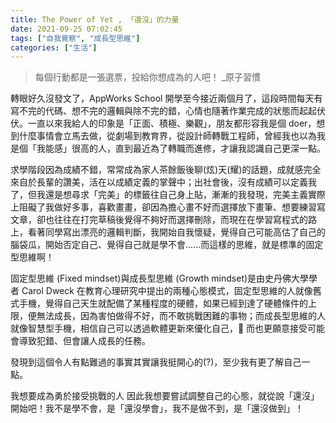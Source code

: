 ```yaml
---
title: The Power of Yet , 「還沒」的力量
date: 2021-09-25 07:02:45
tags: ["自我覺察", "成長型思維"]
categories: ["生活"]
---
```


> 每個行動都是一張選票，投給你想成為的人吧！ \_原子習慣

轉眼好久沒發文了，AppWorks School 開學至今接近兩個月了，這段時間每天有寫不完的代碼、想不完的邏輯與除不完的錯，心情也隨著作業完成的狀態而起起伏伏。一直以來我給人的印象是「正面、積極、樂觀」，朋友都形容我是個 doer，想到什麼事情會立馬去做，從劇場到教育界，從設計師轉戰工程師，曾經我也以為我是個「我能感」很高的人，直到最近為了轉職而進修，才讓我認識自己更深一點。

求學階段因為成績不錯，常常成為家人茶餘飯後聊(炫)天(耀)的話題，成就感完全來自於長輩的讚美，活在以成績定義的掌聲中；出社會後，沒有成績可以定義我了，但我還是想尋求「完美」的標籤往自己身上貼，漸漸的我發現，完美主義實際上阻礙了我做好多事，喜歡畫畫，卻因為擔心畫不好而選擇放下畫筆、想要練習寫文章，卻也往往在打完草稿後覺得不夠好而選擇刪除，而現在在學習寫程式的路上，看著同學寫出漂亮的邏輯判斷，我開始自我懷疑，覺得自己可能高估了自己的腦袋瓜，開始否定自己、覺得自己就是學不會......而這樣的思維，就是標準的固定型思維啊！

固定型思維 (Fixed mindset)與成長型思維 (Growth mindset)是由史丹佛大學學者 Carol Dweck 在教育心理研究中提出的兩種心態模式，固定型思維的人就像舊式手機，覺得自己天生就配備了某種程度的硬體，如果已經到達了硬體條件的上限，便無法成長，因為害怕做得不好，而不敢挑戰困難的事物；而成長型思維的人就像智慧型手機，相信自己可以透過軟體更新來優化自己， 而也更願意接受可能會導致犯錯、但會讓人成長的任務。

發現到這個令人有點難過的事實其實讓我挺開心的(?)，至少我有更了解自己一點。

我想要成為勇於接受挑戰的人
因此我想要嘗試調整自己的心態，就從說「還沒」開始吧！我不是學不會，是「還沒學會」，我不是做不到，是「還沒做到」！
